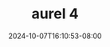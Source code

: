 --- 
title: "aurel 4"
description: "    aurel 4 tiktok full vidio new"
date: 2024-10-07T16:10:53-08:00
file_code: "pdanikpf6v2o"
draft: false
cover: "x22ey5nr5l8idy2h.jpg"
tags: ["aurel", "bokep-indo", "bokep-viral", "bokep-ig"]
length: 57
fld_id: "1390211"
foldername: "Aurelnewalbum"
categories: ["Aurelnewalbum"]
views: 3
---